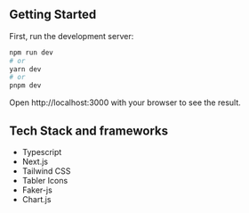 ## Getting Started

First, run the development server:

```bash
npm run dev
# or
yarn dev
# or
pnpm dev
```

Open http://localhost:3000 with your browser to see the result.

## Tech Stack and frameworks

- Typescript
- Next.js
- Tailwind CSS
- Tabler Icons
- Faker-js
- Chart.js
